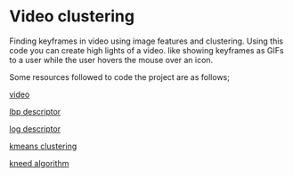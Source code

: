 # Video clustering
Finding keyframes in video using image features and clustering.
Using this code you can create high lights of a video. like showing keyframes as GIFs to a user while the
user hovers the mouse over an icon.

Some resources followed to code the project are as follows;

[video](https://sample-videos.com/video321/mp4/480/big_buck_bunny_480p_30mb.mp4)

[lbp descriptor](https://pyimagesearch.com/2015/12/07/local-binary-patterns-with-python-opencv/)

[log descriptor](https://medium.com/@dnemutlu/hog-feature-descriptor-263313c3b40d)

[kmeans clustering](https://www.statology.org/k-means-clustering-in-python/)

[kneed algorithm](https://github.com/arvkevi/kneed)
